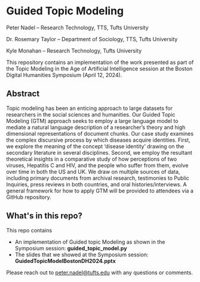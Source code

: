# Guided Topic Modeling
Peter Nadel – Research Technology, TTS, Tufts University

Dr. Rosemary Taylor – Department of Sociology, TTS, Tufts University

Kyle Monahan – Research Technology, Tufts University

This repository contains an implementation of the work presented as part of the Topic Modeling in the Age of Artificial Intelligence session at the Boston Digital Humanities Symposium (April 12, 2024).

## Abstract
Topic modeling has been an enticing approach to large datasets for researchers in the social sciences and humanities. Our Guided Topic Modeling (GTM) approach seeks to employ a large language model to mediate a natural language description of a researcher’s theory and high dimensional representations of document chunks. Our case study examines the complex discursive process by which diseases acquire identities. First, we explore the meaning of the concept ‘disease identity’ drawing on the secondary literature in several disciplines. Second, we employ the resultant theoretical insights in a comparative study of how perceptions of two viruses, Hepatitis C and HIV, and the people who suffer from them, evolve over time in both the US and UK. We draw on multiple sources of data, including primary documents from archival research, testimonies to Public Inquiries, press reviews in both countries, and oral histories/interviews. A general framework for how to apply GTM will be provided to attendees via a GitHub repository.

## What's in this repo?
This repo contains
- An implementation of Guided topic Modeling as shown in the Symposium session: **guided_topic_model.py**
- The slides that we showed at the Symposium session: **GuidedTopicModelBostonDH2024.pptx**

Please reach out to peter.nadel@tufts.edu with any questions or comments.
